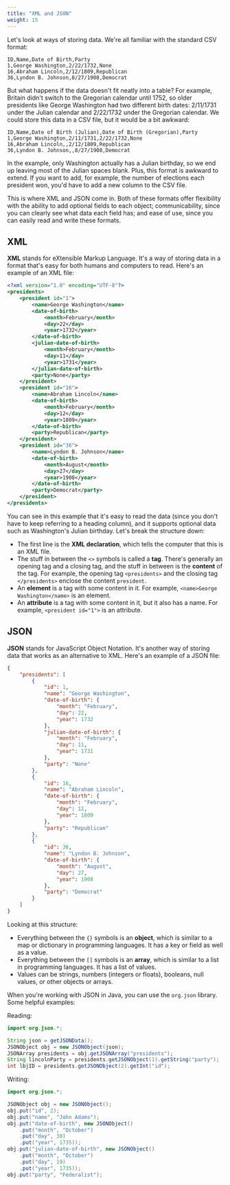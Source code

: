```yaml
---
title: "XML and JSON"
weight: 15
---
```


Let's look at ways of storing data. We're all familiar with the standard CSV format:

```csv
ID,Name,Date of Birth,Party
1,George Washington,2/22/1732,None
16,Abraham Lincoln,2/12/1809,Republican
36,Lyndon B. Johnson,8/27/1908,Democrat
```

But what happens if the data doesn't fit neatly into a table? For example, Britain didn't switch to the Gregorian calendar until 1752, so older presidents like George Washington had two different birth dates: 2/11/1731 under the Julian calendar and 2/22/1732 under the Gregorian calendar. We could store this data in a CSV file, but it would be a bit awkward:

```csv
ID,Name,Date of Birth (Julian),Date of Birth (Gregorian),Party
1,George Washington,2/11/1731,2/22/1732,None
16,Abraham Lincoln,,2/12/1809,Republican
36,Lyndon B. Johnson,,8/27/1908,Democrat
```

In the example, only Washington actually has a Julian birthday, so we end up leaving most of the Julian spaces blank. Plus, this format is awkward to extend. If you want to add, for example, the number of elections each president won, you'd have to add a new column to the CSV file.

This is where XML and JSON come in. Both of these formats offer flexibility with the ability to add optional fields to each object; communicability, since you can clearly see what data each field has; and ease of use, since you can easily read and write these formats.

## XML

**XML** stands for eXtensible Markup Language. It's a way of storing data in a format that's easy for both humans and computers to read. Here's an example of an XML file:

```xml
<?xml version="1.0" encoding="UTF-8"?>
<presidents>
    <president id="1">
        <name>George Washington</name>
        <date-of-birth>
            <month>February</month>
            <day>22</day>
            <year>1732</year>
        </date-of-birth>
        <julian-date-of-birth>
            <month>February</month>
            <day>11</day>
            <year>1731</year>
        </julian-date-of-birth>
        <party>None</party>
    </president>
    <president id="16">
        <name>Abraham Lincoln</name>
        <date-of-birth>
            <month>February</month>
            <day>12</day>
            <year>1809</year>
        </date-of-birth>
        <party>Republican</party>
    </president>
    <president id="36">
        <name>Lyndon B. Johnson</name>
        <date-of-birth>
            <month>August</month>
            <day>27</day>
            <year>1908</year>
        </date-of-birth>
        <party>Democrat</party>
    </president>
</presidents>
```

You can see in this example that it's easy to read the data (since you don't have to keep referring to a heading column), and it supports optional data such as Washington's Julian birthday. Let's break the structure down:

* The first line is the **XML declaration**, which tells the computer that this is an XML file.
* The stuff in between the `<>` symbols is called a **tag**. There's generally an opening tag and a closing tag, and the stuff in between is the **content** of the tag. For example, the opening tag `<presidents>` and the closing tag `</presidents>` enclose the content `president`.
* An **element** is a tag with some content in it. For example, `<name>George Washington</name>` is an element.
* An **attribute** is a tag with some content in it, but it also has a name. For example, `<president id="1">` is an attribute.

## JSON

**JSON** stands for JavaScript Object Notation. It's another way of storing data that works as an alternative to XML. Here's an example of a JSON file:

```json
{
    "presidents": [
        {
            "id": 1,
            "name": "George Washington",
            "date-of-birth": {
                "month": "February",
                "day": 22,
                "year": 1732
            },
            "julian-date-of-birth": {
                "month": "February",
                "day": 11,
                "year": 1731
            },
            "party": "None"
        },
        {
            "id": 16,
            "name": "Abraham Lincoln",
            "date-of-birth": {
                "month": "February",
                "day": 12,
                "year": 1809
            },
            "party": "Republican"
        },
        {
            "id": 36,
            "name": "Lyndon B. Johnson",
            "date-of-birth": {
                "month": "August",
                "day": 27,
                "year": 1908
            },
            "party": "Democrat"
        }
    ]
}
```

Looking at this structure:

* Everything between the `{}` symbols is an **object**, which is similar to a map or dictionary in programming languages. It has a key or field as well as a value.
* Everything between the `[]` symbols is an **array**, which is similar to a list in programming languages. It has a list of values.
* Values can be strings, numbers (integers or floats), booleans, null values, or other objects or arrays.

When you're working with JSON in Java, you can use the `org.json` library. Some helpful examples:

Reading:

```java
import org.json.*;

String json = getJSONData();
JSONObject obj = new JSONObject(json);
JSONArray presidents = obj.getJSONArray("presidents");
String lincolnParty = presidents.getJSONObject(1).getString("party");
int lbjID = presidents.getJSONObject(2).getInt("id");
```

Writing:

```java
import org.json.*;

JSONObject obj = new JSONObject();
obj.put("id", 2);
obj.put("name", "John Adams");
obj.put("date-of-birth", new JSONObject()
    .put("month", "October")
    .put("day", 30)
    .put("year", 1735));
obj.put("julian-date-of-birth", new JSONObject()
    .put("month", "October")
    .put("day", 19)
    .put("year", 1735));
obj.put("party", "Federalist");
```
